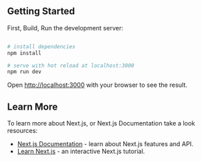 ## Getting Started

First, Build, Run the development server:

```bash

# install dependencies
npm install

# serve with hot reload at localhost:3000
npm run dev


```
Open [http://localhost:3000](http://localhost:3000) with your browser to see the result.

## Learn More

To learn more about Next.js, or Next.js Documentation take a look resources:

- [Next.js Documentation](https://nextjs.org/docs) - learn about Next.js features and API.
- [Learn Next.js](https://nextjs.org/learn) - an interactive Next.js tutorial.